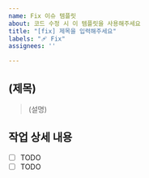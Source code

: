 ```yaml
---
name: Fix 이슈 템플릿
about: 코드 수정 시 이 템플릿을 사용해주세요
title: "[fix] 제목을 입력해주세요"
labels: "🩹 Fix"
assignees: ''

---
```

## (제목)
> (설명)

## 작업 상세 내용
- [ ] TODO
- [ ] TODO
